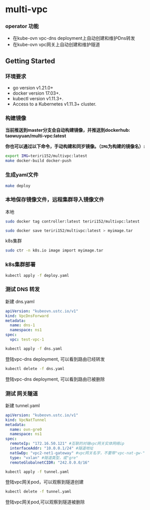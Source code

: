 # multi-vpc
### operator 功能
- 在kube-ovn vpc-dns deployment上自动创建和维护Dns转发
- 在kube-ovn vpc网关上自动创建和维护隧道

## Getting Started

### 环境要求
- go version v1.21.0+
- docker version 17.03+.
- kubectl version v1.11.3+.
- Access to a Kubernetes v1.11.3+ cluster.

### 构建镜像
**当前推送到master分支会自动构建镜像，并推送到dockerhub: taowuyuan/multi-vpc:latest**

**你也可以通过以下命令，手动构建和同岁镜像。（`IMG`为构建的镜像名）:**

```sh
export IMG=teriri152/multivpc:latest
make docker-build docker-push
```

### 生成yaml文件

```sh
make deploy
```

### 本地保存镜像文件，远程集群导入镜像文件

本地
```sh
sudo docker tag controller:latest teriri152/multivpc:latest

sudo docker save teriri152/multivpc:latest > myimage.tar
```

k8s集群
```sh
sudo ctr -n k8s.io image import myimage.tar
```

### k8s集群部署
```sh
kubectl apply -f deploy.yaml
```

### 测试 DNS 转发

新建 dns.yaml
```yaml
apiVersion: "kubeovn.ustc.io/v1"
kind: VpcDnsForward
metadata:
  name: dns-1
  namespace: ns1
spec:
  vpc: test-vpc-1

```
```sh
kubectl apply -f dns.yaml
```
登陆vpc-dns deployment, 可以看到路由已经转发
```sh
kubectl delete -f dns.yaml
```
登陆vpc-dns deployment, 可以看到路由已被删除


### 测试 网关隧道
新建 tunnel.yaml

```yaml
apiVersion: "kubeovn.ustc.io/v1"
kind: VpcNatTunnel
metadata:
  name: ovn-gre0
  namespace: ns1
spec:
  remoteIp: "172.16.50.121" #互联的对端vpc网关实体网络ip
  interfaceAddr: "10.0.0.1/24" #隧道地址
  natGwDp: "vpc2-net1-gateway" #vpc网关名字，不要带"vpc-nat-gw-"
  type: "vxlan" #隧道类型，或"gre"
  remoteGlobalnetCIDR: "242.0.0.0/16"

```
```sh
kubectl apply -f tunnel.yaml
```
登陆vpc网关pod，可以观察到隧道创建
```sh
kubectl delete -f tunnel.yaml
```
登陆vpc网关pod,可以观察到隧道被删除
